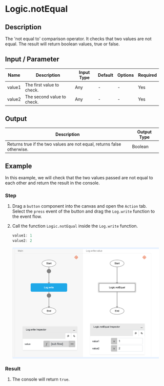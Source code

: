 # Logic.notEqual

## Description

The 'not equal to' comparison operator. It checks that two values are not equal. The result will return boolean values, true or false.

## Input / Parameter

| Name | Description | Input Type | Default | Options | Required |
| ------ | ------ | ------ | ------ | ------ | ------ |
| value1 | The first value to check. | Any | - | - | Yes |
| value2 | The second value to check. | Any | - | - | Yes |

## Output

| Description | Output Type |
| ------ | ------ |
| Returns true if the two values are not equal, returns false otherwise. | Boolean |

## Example

In this example, we will check that the two values passed are not equal to each other and return the result in the console.

### Step

1. Drag a `button` component into the canvas and open the `Action` tab. Select the `press` event of the button and drag the `Log.write` function to the event flow.
2. Call the function `Logic.notEqual` inside the `Log.write` function.

    ```js
    value1: 1
    value2: 2
    ```
    <div style="display:flex; align-items:center; justify-content:center; background-color: #E7F1FF;">
        <img src="./notEqual-step-1.png"
        style="width: 100%; padding: 5px;"/>
    </div>

### Result

1. The console will return `true`.